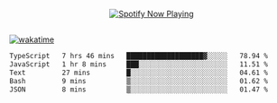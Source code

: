 

<p align="center">
  <a href="https://open.spotify.com/user/31ljmyymhthokwewwcd6dsdmvprm" target="_blank"><img src="https://novatorem-psi-rosy.vercel.app/api/spotify" alt="Spotify Now Playing"/></a>
</p>

##

[![wakatime](https://wakatime.com/badge/user/87646243-158a-4241-a3cb-668e1fa2dbb8.svg)](https://wakatime.com/@87646243-158a-4241-a3cb-668e1fa2dbb8)
<!--START_SECTION:waka-->

```txt
TypeScript   7 hrs 46 mins   ███████████████████▓░░░░░   78.94 %
JavaScript   1 hr 8 mins     ███░░░░░░░░░░░░░░░░░░░░░░   11.51 %
Text         27 mins         █░░░░░░░░░░░░░░░░░░░░░░░░   04.61 %
Bash         9 mins          ▒░░░░░░░░░░░░░░░░░░░░░░░░   01.62 %
JSON         8 mins          ▒░░░░░░░░░░░░░░░░░░░░░░░░   01.47 %
```

<!--END_SECTION:waka-->
